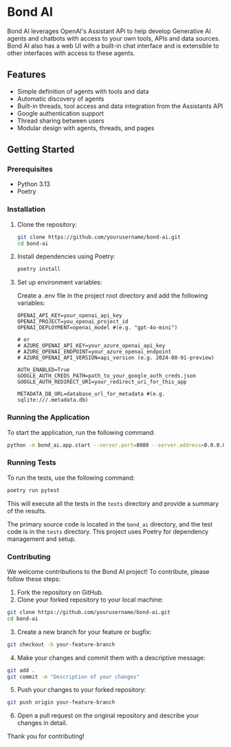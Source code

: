 # Bond AI

Bond AI leverages OpenAI's Assistant APi to help develop Generative AI agents and chatbots with access to your own tools, APIs and data sources. Bond AI also has a web UI with a built-in chat interface and is extensible to other interfaces with access to these agents. 


## Features

- Simple definition of agents with tools and data
- Automatic discovery of agents
- Built-in threads, tool access and data integration from the Assistants API
- Google authentication support
- Thread sharing between users
- Modular design with agents, threads, and pages

## Getting Started

### Prerequisites

- Python 3.13
- Poetry

### Installation

1. Clone the repository:

    ```sh
    git clone https://github.com/yourusername/bond-ai.git
    cd bond-ai
    ```

2. Install dependencies using Poetry:

    ```sh
    poetry install
    ```

3. Set up environment variables:

    Create a .env file in the project root directory and add the following variables:

    ```env
    OPENAI_API_KEY=your_openai_api_key
    OPENAI_PROJECT=you_openai_project_id
    OPENAI_DEPLOYMENT=openai_model #(e.g. "gpt-4o-mini")

    # or
    # AZURE_OPENAI_API_KEY=your_azure_openai_api_key
    # AZURE_OPENAI_ENDPOINT=your_azure_openai_endpoint
    # AZURE_OPENAI_API_VERSION=api_version (e.g. 2024-08-01-preview)
    
    AUTH_ENABLED=True
    GOOGLE_AUTH_CREDS_PATH=path_to_your_google_auth_creds.json
    GOOGLE_AUTH_REDIRECT_URI=your_redirect_uri_for_this_app

    METADATA_DB_URL=database_url_for_metadata #(e.g. sqlite:///.metadata.db)
    ```

### Running the Application

To start the application, run the following command:

```sh
python -m bond_ai.app.start --server.port=8080 --server.address=0.0.0.0
```

### Running Tests

To run the tests, use the following command:

```sh
poetry run pytest
```

This will execute all the tests in the `tests` directory and provide a summary of the results.

The primary source code is located in the `bond_ai` directory, and the test code is in the `tests` directory. This project uses Poetry for dependency management and setup.

### Contributing

We welcome contributions to the Bond AI project! To contribute, please follow these steps:

1. Fork the repository on GitHub.
2. Clone your forked repository to your local machine:

  ```sh
  git clone https://github.com/yourusername/bond-ai.git
  cd bond-ai
  ```

3. Create a new branch for your feature or bugfix:

  ```sh
  git checkout -b your-feature-branch
  ```

4. Make your changes and commit them with a descriptive message:

  ```sh
  git add .
  git commit -m "Description of your changes"
  ```

5. Push your changes to your forked repository:

  ```sh
  git push origin your-feature-branch
  ```

6. Open a pull request on the original repository and describe your changes in detail.

Thank you for contributing!